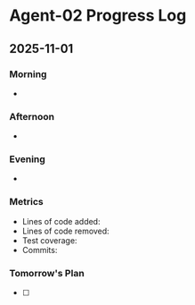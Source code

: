 # Agent-02 Progress Log

## 2025-11-01

### Morning
-

### Afternoon
-

### Evening
-

### Metrics
- Lines of code added:
- Lines of code removed:
- Test coverage:
- Commits:

### Tomorrow's Plan
- [ ]
